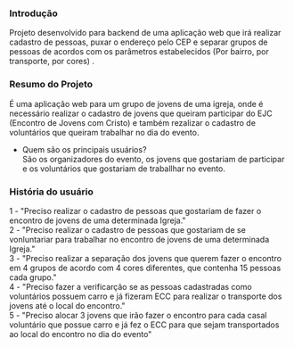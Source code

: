 ### Introdução

Projeto desenvolvido para backend de uma aplicação web que irá realizar cadastro de pessoas, puxar o endereço pelo CEP e separar grupos de pessoas de acordos com os parâmetros estabelecidos (Por bairro, por transporte, por cores) .


### Resumo do Projeto
É uma aplicação web para um grupo de jovens de uma igreja, onde é necessário realizar o cadastro de jovens que queiram participar do EJC (Encontro de Jovens com Cristo) e também rezalizar o cadastro de voluntários que queiram trabalhar no dia do evento.

- Quem são os principais usuários? <br>
São os organizadores do evento, os jovens que gostariam de participar e os voluntários que gostariam de traballhar no evento.


### História do usuário

1 - "Preciso realizar o cadastro de pessoas que gostariam de fazer o encontro de jovens de uma determinada Igreja." <br>
2 - "Preciso realizar o cadastro de pessoas que gostariam de se vonluntariar para trabalhar no encontro de jovens de uma determinada Igreja." <br>
3 - "Preciso realizar a separação dos jovens que querem fazer o encontro em 4 grupos de acordo com 4 cores diferentes, que contenha 15 pessoas cada grupo." <br>
4 - "Preciso fazer a verificarção se as pessoas cadastradas como voluntários possuem carro e já fizeram ECC para realizar o transporte dos jovens até o local do encontro."<br>
5 - "Preciso alocar 3 jovens que irão fazer o encontro para cada casal voluntário que possue carro e já fez o ECC para que sejam transportados ao local do encontro no dia do evento"


